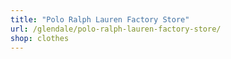 ```yaml
---
title: "Polo Ralph Lauren Factory Store"
url: /glendale/polo-ralph-lauren-factory-store/
shop: clothes
---
```

